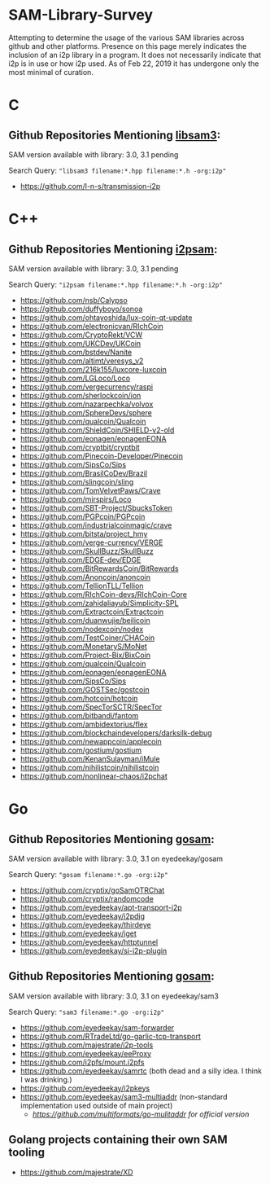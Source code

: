 SAM-Library-Survey
====================

Attempting to determine the usage of the various SAM libraries across github and
other platforms. Presence on this page merely indicates the inclusion of an i2p
library in a program. It does not necessarily indicate that i2p is in use or how
i2p used. As of Feb 22, 2019 it has undergone only the most minimal of curation.

C
=

Github Repositories Mentioning [libsam3](https://github.com/i2p/libsam3):
-------------------------------------------------------------------------

SAM version available with library: 3.0, 3.1 pending

Search Query: ```"libsam3 filename:*.hpp filename:*.h -org:i2p"```

 * https://github.com/l-n-s/transmission-i2p

C++
===

Github Repositories Mentioning [i2psam](https://github.com/i2p/i2psam):
-----------------------------------------------------------------------

SAM version available with library: 3.0, 3.1 pending

Search Query: ```"i2psam filename:*.hpp filename:*.h -org:i2p"```

 * https://github.com/nsb/Calypso
 * https://github.com/duffyboyo/sonoa
 * https://github.com/ohtayoshida/lux-coin-qt-update
 * https://github.com/electronicvan/RIchCoin
 * https://github.com/CryptoRekt/VCW
 * https://github.com/UKCDev/UKCoin
 * https://github.com/bstdev/Nanite
 * https://github.com/altimt/veresys_v2
 * https://github.com/216k155/luxcore-luxcoin
 * https://github.com/LGLoco/Loco
 * https://github.com/vergecurrency/raspi
 * https://github.com/sherlockcoin/ion
 * https://github.com/nazarpechka/volvox
 * https://github.com/SphereDevs/sphere
 * https://github.com/qualcoin/Qualcoin
 * https://github.com/ShieldCoin/SHIELD-v2-old
 * https://github.com/eonagen/eonagenEONA
 * https://github.com/cryptbit/cryptbit
 * https://github.com/Pinecoin-Developer/Pinecoin
 * https://github.com/SipsCo/Sips
 * https://github.com/BrasilCoDev/Brazil
 * https://github.com/slingcoin/sling
 * https://github.com/TomVelvetPaws/Crave
 * https://github.com/mirspirs/Loco
 * https://github.com/SBT-Project/SbucksToken
 * https://github.com/PGPcoin/PGPcoin
 * https://github.com/industrialcoinmagic/crave
 * https://github.com/bitsta/project_hmy
 * https://github.com/verge-currency/VERGE
 * https://github.com/SkullBuzz/SkullBuzz
 * https://github.com/EDGE-dev/EDGE
 * https://github.com/BitRewardsCoin/BitRewards
 * https://github.com/Anoncoin/anoncoin
 * https://github.com/TellionTLL/Tellion
 * https://github.com/RIchCoin-devs/RIchCoin-Core
 * https://github.com/zahidaliayub/Simplicity-SPL
 * https://github.com/Extractcoin/Extractcoin
 * https://github.com/duanwujie/beilicoin
 * https://github.com/nodexcoin/nodex
 * https://github.com/TestCoiner/CHACoin
 * https://github.com/MonetaryS/MoNet
 * https://github.com/Project-Bix/BixCoin
 * https://github.com/qualcoin/Qualcoin
 * https://github.com/eonagen/eonagenEONA
 * https://github.com/SipsCo/Sips
 * https://github.com/GOSTSec/gostcoin
 * https://github.com/hotcoin/hotcoin
 * https://github.com/SpecTorSCTR/SpecTor
 * https://github.com/bitbandi/fantom
 * https://github.com/ambidextorius/flex
 * https://github.com/blockchaindevelopers/darksilk-debug
 * https://github.com/newappcoin/applecoin
 * https://github.com/gostium/gostium
 * https://github.com/KenanSulayman/iMule
 * https://github.com/nihilistcoin/nihilistcoin
 * https://github.com/nonlinear-chaos/i2pchat

Go
==

Github Repositories Mentioning [gosam](https://github.com/cryptix/gosam):
-------------------------------------------------------------------------

SAM version available with library: 3.0, 3.1 on eyedeekay/gosam

Search Query: ```"gosam filename:*.go -org:i2p"```

 * https://github.com/cryptix/goSamOTRChat
 * https://github.com/cryptix/randomcode
 * https://github.com/eyedeekay/apt-transport-i2p
 * https://github.com/eyedeekay/i2pdig
 * https://github.com/eyedeekay/thirdeye
 * https://github.com/eyedeekay/iget
 * https://github.com/eyedeekay/httptunnel
 * https://github.com/eyedeekay/si-i2p-plugin

Github Repositories Mentioning [gosam](https://github.com/kpetku/sam3):
-----------------------------------------------------------------------

SAM version available with library: 3.0, 3.1 on eyedeekay/sam3

Search Query: ```"sam3 filename:*.go -org:i2p"```

 * https://github.com/eyedeekay/sam-forwarder
 * https://github.com/RTradeLtd/go-garlic-tcp-transport
 * https://github.com/majestrate/i2p-tools
 * https://github.com/eyedeekay/eeProxy
 * https://github.com/i2pfs/mount.i2pfs
 * https://github.com/eyedeekay/samrtc (both dead and a silly idea. I think I was drinking.)
 * https://github.com/eyedeekay/i2pkeys
 * https://github.com/eyedeekay/sam3-multiaddr (non-standard implementation used outside of main project)
   - *https://github.com/multiformats/go-mulitaddr for official version*

Golang projects containing their own SAM tooling
------------------------------------------------

 * https://github.com/majestrate/XD

